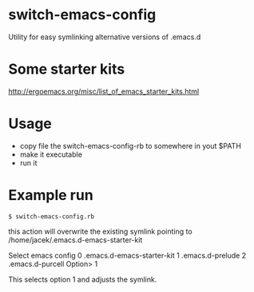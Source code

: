 # switch-emacs-config
Utility for easy symlinking alternative versions of .emacs.d

# Some starter kits
http://ergoemacs.org/misc/list_of_emacs_starter_kits.html

# Usage

* copy file the switch-emacs-config-rb to somewhere in yout $PATH
* make it executable
* run it

# Example run

    $ switch-emacs-config.rb

this action will overwrite the existing symlink
pointing to /home/jacek/.emacs.d-emacs-starter-kit

Select emacs config
0 .emacs.d-emacs-starter-kit
1 .emacs.d-prelude
2 .emacs.d-purcell
Option> 1

This selects option 1 and adjusts the symlink.
